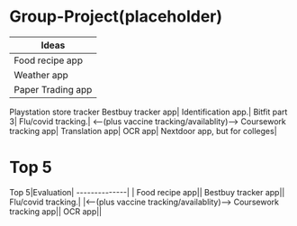 # Group-Project(placeholder)

Ideas|
--------------|
Food recipe app|
Weather app|
Paper Trading app|
Playstation store tracker
Bestbuy tracker app|
Identification app.|
Bitfit part 3|
Flu/covid tracking.| <--(plus vaccine tracking/availablity)-->
Coursework tracking app|
Translation app|
OCR app|
Nextdoor app, but for colleges|

# Top 5 
Top 5|Evaluation|
--------------| |
Food recipe app||
Bestbuy tracker app||
Flu/covid tracking.| |<--(plus vaccine tracking/availablity)-->
Coursework tracking app||
OCR app||
